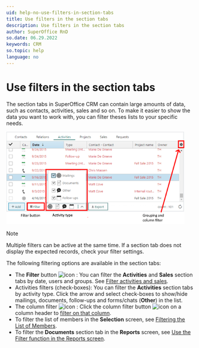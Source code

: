 ```yaml
---
uid: help-no-use-filters-in-section-tabs
title: Use filters in the section tabs
description: Use filters in the section tabs
author: SuperOffice RnD
so.date: 06.29.2022
keywords: CRM
so.topic: help
language: no
---
```


# Use filters in the section tabs

The section tabs in SuperOffice CRM can contain large amounts of data, such as contacts, activities, sales and so on. To make it easier to show the data you want to work with, you can filter theses lists to your specific needs.

![Use filters in the section tabs -screenshot][img1]

> [!NOTE]
> Multiple filters can be active at the same time. If a section tab does not display the expected records, check your filter settings.

The following filtering options are available in the section tabs:

* The **Filter** button ![icon][img2] : You can filter the **Activities** and **Sales** section tabs by date, users and groups. See [Filter activities and sales][2].
* Activities filters (check-boxes): You can filter the **Activities** section tabs by activity type. Click the arrow and select check-boxes to show/hide mailings, documents, follow-ups and forms/chats (**Other**) in the list.
* The column filter ![icon][img3] : Click the column filter button ![icon][img3] on a column header to [filter on that column][1].
* To filter the list of members in the **Selection** screen, see [Filtering the List of Members][3].
* To filter the **Documents** section tab in the **Reports** screen, see [Use the Filter function in the Reports screen][4].

<!-- Referenced links -->
[1]: use-column-filters-in-section-tabs.md
[2]: using-filter-function-contact.md
[3]: ../../search-options/selection/learn/screen/index.md#filter
[4]: ../../reports/learn/filter.md

<!-- Referenced images -->
[img1]: media/section-tab-filter-overview.png
[img2]: ../../../../common/icons/filter-icon.png
[img3]: ../../../media/icons/filter-column.png

